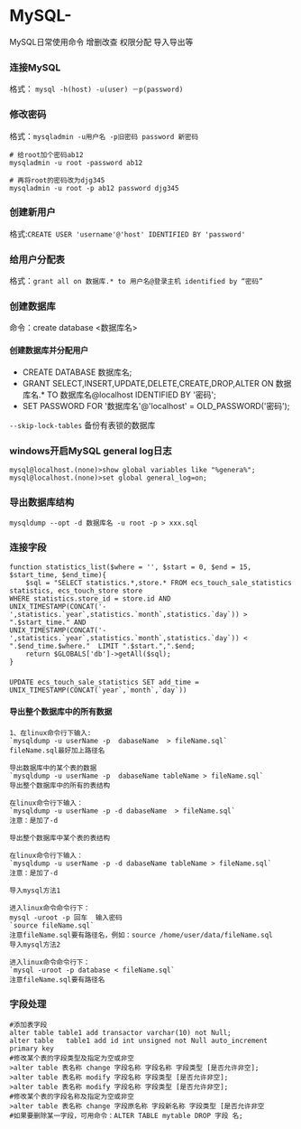 # MySQL-
MySQL日常使用命令  增删改查 权限分配 导入导出等

### 连接MySQL
格式： `mysql -h(host) -u(user) －p(password)`

### 修改密码
格式：`mysqladmin -u用户名 -p旧密码 password 新密码`
```shell
# 给root加个密码ab12
mysqladmin -u root -password ab12

# 再将root的密码改为djg345
mysqladmin -u root -p ab12 password djg345
```
### 创建新用户
格式:`CREATE USER 'username'@'host' IDENTIFIED BY 'password'`
### 给用户分配表
格式：`grant all on 数据库.* to 用户名@登录主机 identified by “密码”`

### 创建数据库
命令：create database <数据库名>
#### 创建数据库并分配用户
 - CREATE DATABASE 数据库名;
 - GRANT SELECT,INSERT,UPDATE,DELETE,CREATE,DROP,ALTER ON 数据库名.* TO 数据库名@localhost IDENTIFIED BY '密码';
 - SET PASSWORD FOR '数据库名'@'localhost' = OLD_PASSWORD('密码');
 
`--skip-lock-tables` 备份有表锁的数据库

### windows开启MySQL general log日志
```shell
mysql@localhost.(none)>show global variables like "%genera%";
mysql@localhost.(none)>set global general_log=on;
```
### 导出数据库结构
```shell
mysqldump --opt -d 数据库名 -u root -p > xxx.sql
```

### 连接字段
```
function statistics_list($where = '', $start = 0, $end = 15, $start_time, $end_time){
    $sql = "SELECT statistics.*,store.* FROM ecs_touch_sale_statistics statistics, ecs_touch_store store 
WHERE statistics.store_id = store.id AND 
UNIX_TIMESTAMP(CONCAT('-',statistics.`year`,statistics.`month`,statistics.`day`)) > ".$start_time." AND 
UNIX_TIMESTAMP(CONCAT('-',statistics.`year`,statistics.`month`,statistics.`day`)) < ".$end_time.$where."  LIMIT ".$start.",".$end;
    return $GLOBALS['db']->getAll($sql);
}
```
### 
```
UPDATE ecs_touch_sale_statistics SET add_time = UNIX_TIMESTAMP(CONCAT(`year`,`month`,`day`))
```

#### 导出整个数据库中的所有数据
```mysql
1、在linux命令行下输入:
`mysqldump -u userName -p  dabaseName  > fileName.sql`
fileName.sql最好加上路径名

导出数据库中的某个表的数据
`mysqldump -u userName -p  dabaseName tableName > fileName.sql`
导出整个数据库中的所有的表结构

在linux命令行下输入：
`mysqldump -u userName -p -d dabaseName  > fileName.sql`
注意：是加了-d 

导出整个数据库中某个表的表结构

在linux命令行下输入：
`mysqldump -u userName -p -d dabaseName tableName > fileName.sql`
注意：是加了-d

导入mysql方法1

进入linux命令命令行下：
mysql -uroot -p 回车  输入密码
`source fileName.sql`
注意fileName.sql要有路径名，例如：source /home/user/data/fileName.sql
导入mysql方法2

进入linux命令命令行下：
`mysql -uroot -p database < fileName.sql`
注意fileName.sql要有路径名
```

### 字段处理
```mysql
#添加表字段
alter table table1 add transactor varchar(10) not Null;
alter table   table1 add id int unsigned not Null auto_increment primary key
#修改某个表的字段类型及指定为空或非空
>alter table 表名称 change 字段名称 字段名称 字段类型 [是否允许非空];
>alter table 表名称 modify 字段名称 字段类型 [是否允许非空];
>alter table 表名称 modify 字段名称 字段类型 [是否允许非空];
#修改某个表的字段名称及指定为空或非空
>alter table 表名称 change 字段原名称 字段新名称 字段类型 [是否允许非空
#如果要删除某一字段，可用命令：ALTER TABLE mytable DROP 字段 名;
```


